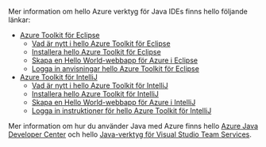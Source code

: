 Mer information om hello Azure verktyg för Java IDEs finns hello följande länkar:

* [Azure Toolkit för Eclipse](/azure/azure-toolkit-for-eclipse)
  * [Vad är nytt i hello Azure Toolkit för Eclipse](/azure/azure-toolkit-for-eclipse-whats-new)
  * [Installera hello Azure Toolkit för Eclipse](/azure/azure-toolkit-for-eclipse-installation)
  * [Skapa en Hello World-webbapp för Azure i Eclipse](/azure/app-service-web/app-service-web-eclipse-create-hello-world-web-app)
  * [Logga in anvisningar hello Azure Toolkit för Eclipse](/azure/azure-toolkit-for-eclipse-sign-in-instructions)
* [Azure Toolkit för IntelliJ](/azure/azure-toolkit-for-intellij)
  * [Vad är nytt i hello Azure Toolkit för IntelliJ](/azure/azure-toolkit-for-intellij-whats-new)
  * [Installera hello Azure Toolkit för IntelliJ](/azure/azure-toolkit-for-intellij-installation)
  * [Skapa en Hello World-webbapp för Azure i IntelliJ](/azure/app-service-web/app-service-web-intellij-create-hello-world-web-app)
  * [Logga in instruktioner för hello Azure Toolkit för IntelliJ](/azure/azure-toolkit-for-intellij-sign-in-instructions)

Mer information om hur du använder Java med Azure finns hello [Azure Java Developer Center](https://azure.microsoft.com/develop/java/) och hello [Java-verktyg för Visual Studio Team Services](https://java.visualstudio.com/).
